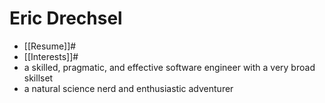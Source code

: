 # Eric Drechsel

- [[Resume]]#
- [[Interests]]#
- a skilled, pragmatic, and effective software engineer with a very broad skillset
- a natural science nerd and enthusiastic adventurer